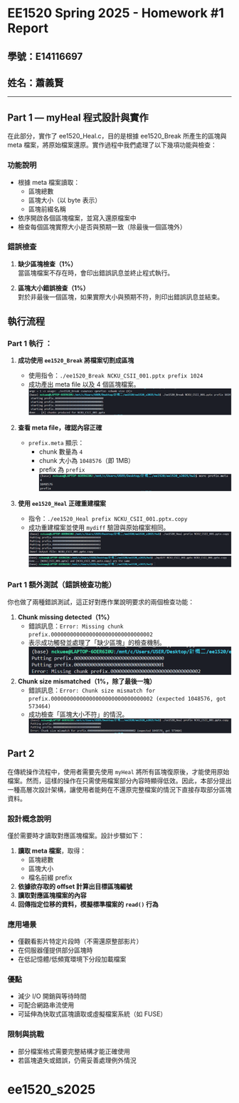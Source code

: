 # EE1520 Spring 2025 - Homework #1 Report

## 學號：E14116697  
## 姓名：蕭義賢 

---

## Part 1 — myHeal 程式設計與實作

在此部分，實作了 ee1520_Heal.c，目的是根據 ee1520_Break 所產生的區塊與 meta 檔案，將原始檔案還原。實作過程中我們處理了以下幾項功能與檢查：

### 功能說明

- 根據 meta 檔案讀取：
  - 區塊總數
  - 區塊大小（以 byte 表示）
  - 區塊前綴名稱
- 依序開啟各個區塊檔案，並寫入還原檔案中
- 檢查每個區塊實際大小是否與預期一致（除最後一個區塊外）

### 錯誤檢查

1. **缺少區塊檢查（1%）**  
   當區塊檔案不存在時，會印出錯誤訊息並終止程式執行。

2. **區塊大小錯誤檢查（1%）**  
   對於非最後一個區塊，如果實際大小與預期不符，則印出錯誤訊息並結束。

## 執行流程

### Part 1 執行 ：

1. **成功使用 `ee1520_Break` 將檔案切割成區塊**  
   - 使用指令：`./ee1520_Break NCKU_CSII_001.pptx prefix 1024`
   - 成功產出 meta file 以及 4 個區塊檔案。
![break](image.png)

2. **查看 meta file，確認內容正確**
   - `prefix.meta` 顯示：
     - chunk 數量為 `4`
     - chunk 大小為 `1048576`（即 1MB）
     - prefix 為 `prefix`
![meta](image-1.png)

3. **使用 `ee1520_Heal` 正確重建檔案**
   - 指令：`./ee1520_Heal prefix NCKU_CSII_001.pptx.copy`
   - 成功重建檔案並使用 `mydiff` 驗證與原始檔案相同。
![heal](image-2.png)
![miss chunck](image-3.png)


### Part 1 額外測試（錯誤檢查功能）

你也做了兩種錯誤測試，這正好對應作業說明要求的兩個檢查功能：

1. **Chunk missing detected（1%）**
   - 錯誤訊息：`Error: Missing chunk prefix.00000000000000000000000000000002`
   - 表示成功觸發並處理了「缺少區塊」的檢查機制。
![miss chunck](image-4.png)
2. **Chunk size mismatched（1%，除了最後一塊）**
   - 錯誤訊息：`Error: Chunk size mismatch for prefix.00000000000000000000000000000002 (expected 1048576, got 573464)`
   - 成功檢查「區塊大小不符」的情況。
![mismatch](image-5.png)



## Part 2 

在傳統操作流程中，使用者需要先使用 `myHeal` 將所有區塊復原後，才能使用原始檔案。然而，這樣的操作在只需使用檔案部分內容時顯得低效。因此，本部分提出一種高層次設計架構，讓使用者能夠在不還原完整檔案的情況下直接存取部分區塊資料。

### 設計概念說明

僅於需要時才讀取對應區塊檔案。設計步驟如下：

1. **讀取 meta 檔案**，取得：
   - 區塊總數
   - 區塊大小
   - 檔名前綴 prefix
2. **依據欲存取的 offset 計算出目標區塊編號**
3. **讀取對應區塊檔案的內容**
4. **回傳指定位移的資料，模擬標準檔案的 `read()` 行為**

### 應用場景

- 僅觀看影片特定片段時（不需還原整部影片）
- 在伺服器僅提供部分區塊時
- 在低記憶體/低頻寬環境下分段加載檔案

### 優點

- 減少 I/O 開銷與等待時間
- 可配合網路串流使用
- 可延伸為快取式區塊讀取或虛擬檔案系統（如 FUSE）

### 限制與挑戰

- 部分檔案格式需要完整結構才能正確使用
- 若區塊遺失或錯誤，仍需妥善處理例外情況

# ee1520_s2025
